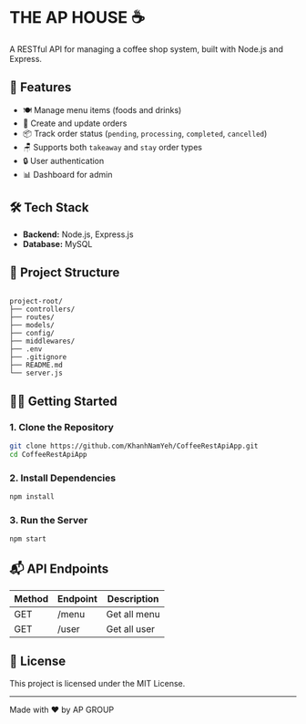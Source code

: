
# THE AP HOUSE ☕

A RESTful API for managing a coffee shop system, built with Node.js and Express.

## 🚀 Features

- 🍽️ Manage menu items (foods and drinks)
- 🧾 Create and update orders
- 📦 Track order status (`pending`, `processing`, `completed`, `cancelled`)
- 🪑 Supports both `takeaway` and `stay` order types
- 🔒 User authentication 
- 📊 Dashboard for admin 

## 🛠 Tech Stack

- **Backend:** Node.js, Express.js
- **Database:** MySQL

## 📁 Project Structure

```

project-root/
├── controllers/
├── routes/
├── models/
├── config/
├── middlewares/
├── .env
├── .gitignore
├── README.md
└── server.js

````

## 🧑‍💻 Getting Started

### 1. Clone the Repository

```bash
git clone https://github.com/KhanhNamYeh/CoffeeRestApiApp.git
cd CoffeeRestApiApp

````

### 2. Install Dependencies

```bash
npm install
```


### 3. Run the Server

```bash
npm start
```

## 📬 API Endpoints

| Method | Endpoint     | Description        |
| ------ | ------------ | ------------------ |
| GET    | /menu        | Get all menu       |
| GET    | /user        | Get all user       |

## 🧾 License

This project is licensed under the MIT License.

---

Made with ❤️ by AP GROUP
